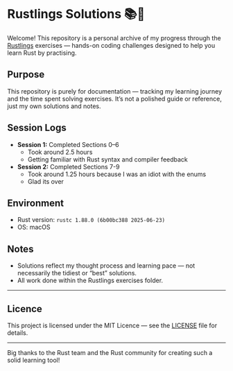 # Rustlings Solutions 📚🦀

Welcome! This repository is a personal archive of my progress through the [Rustlings](https://github.com/rust-lang/rustlings) exercises — hands-on coding challenges designed to help you learn Rust by practising.

## Purpose

This repository is purely for documentation — tracking my learning journey and the time spent solving exercises. It’s not a polished guide or reference, just my own solutions and notes.

## Session Logs

- **Session 1:** Completed Sections 0–6  
  - Took around 2.5 hours  
  - Getting familiar with Rust syntax and compiler feedback
- **Session 2:** Completed Sections 7-9
  - Took around 1.25 hours because I was an idiot with the enums
  - Glad its over

## Environment

- Rust version: `rustc 1.88.0 (6b00bc388 2025-06-23)`  
- OS: macOS

## Notes

- Solutions reflect my thought process and learning pace — not necessarily the tidiest or “best” solutions.  
- All work done within the Rustlings exercises folder.

---

## Licence

This project is licensed under the MIT Licence — see the [LICENSE](LICENSE) file for details.

---

Big thanks to the Rust team and the Rust community for creating such a solid learning tool!
